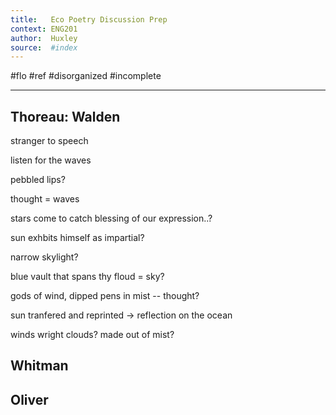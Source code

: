 ```yaml
---
title:   Eco Poetry Discussion Prep
context: ENG201
author:  Huxley
source:  #index
---
```


#flo #ref #disorganized #incomplete

---




## Thoreau: Walden

stranger to speech

listen for the waves










pebbled lips?

thought = waves

stars come to catch blessing of our expression..?

sun exhbits himself as impartial? 

narrow skylight?

blue vault that spans thy floud = sky?

gods of wind, dipped pens in mist -- thought? 


sun tranfered and reprinted -> reflection on the ocean


winds wright clouds? made out of mist?

## Whitman


## Oliver































